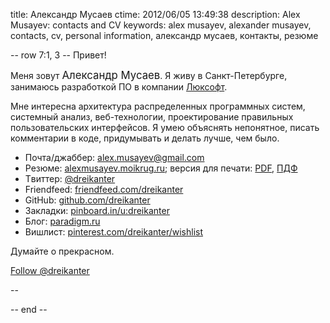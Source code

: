 title: Александр Мусаев
ctime: 2012/06/05 13:49:38
description: Alex Musayev: contacts and CV
keywords: alex musayev, alexander musayev, contacts, cv, personal information, александр мусаев, контакты, резюме

-- row 7:1, 3 --
Привет!

Меня зовут <big>Александр Мусаев</big>. Я живу в Санкт-Петербурге, занимаюсь разработкой ПО в компании [Люксофт](http://luxoft.ru).

Мне интересна архитектура распределенных программных систем, системный анализ, веб-технологии, проектирование правильных пользовательских интерфейсов. Я умею объяснять непонятное, писать комментарии в коде, придумывать и делать лучше, чем было.

* Почта/джаббер: [alex.musayev@gmail.com](mailto:alex.musayev@gmail.com)
* Резюме: [alexmusayev.moikrug.ru](http://alexmusayev.moikrug.ru); версия для печати: [PDF](alexm-cv-en.pdf), [ПДФ](alexm-cv-ru.pdf)
* Tвиттер: [@dreikanter](http://twitter.com/dreikanter)
* Friendfeed: [friendfeed.com/dreikanter](http://friendfeed.com/dreikanter)
* GitHub: [github.com/dreikanter](https://github.com/dreikanter)
* Закладки: [pinboard.in/u:dreikanter](http://pinboard.in/u:dreikanter)
* Блог: [paradigm.ru](http://paradigm.ru)
* Вишлист: [pinterest.com/dreikanter/wishlist](http://pinterest.com/dreikanter/wishlist)

Думайте о прекрасном.

<a href="https://twitter.com/dreikanter" class="twitter-follow-button" data-show-count="false" data-show-screen-name="false">Follow @dreikanter</a>

--

<!--![QR](/img/qr.png)-->

-- end --
